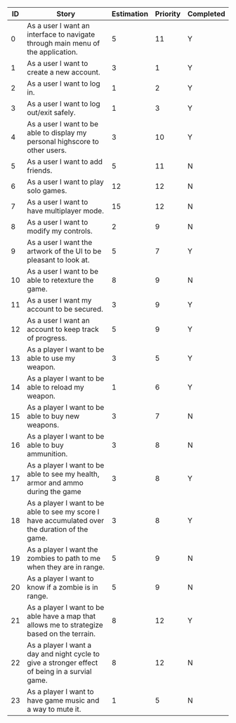 ID  | Story 													                                                                       | Estimation  | Priority | Completed
--- | ---                   														                                                     | ---		     | ---      | ---
0		| As a user I want  an interface to navigate through main menu of the application.                       | 5				   | 11       | Y
1		| As a user I want to create a new account.	                                                             | 3				   | 1        | Y
2	  | As a user I want to log in.								                                                             | 1      		 | 2        | Y
3 	| As a user I want to log out/exit safely.								                                               | 1 			     | 3        | Y
4		| As a user I want to  be able to display my personal highscore to other users.                          | 3		   		 | 10       | Y
5		| As a user I want to add friends.							                                                         | 5				   | 11       | N
6		| As a user I want to play solo games.						                                                       | 12			     | 12       | N
7		| As a user I want to have multiplayer mode.                                                             | 15	    	   | 12       | N
8		| As a user I want to modify my controls.					                                                       | 2      		 | 9        | N
9   | As a user I want the artwork of the UI to be pleasant to look at.                                      | 5           | 7        | Y
10  | As a user I want to be able to retexture the game.                                                     | 8           | 9        | N
11  | As a user I want my account to be secured.                                                             | 3           | 9        | Y
12  | As a user I want an account to keep track of progress.                                                 | 5           | 9        | Y
13  | As a player I want to be able to use my weapon.			                                                   | 3  			   | 5        | Y
14  | As a player I want to be able to reload my weapon.		                                                 | 1 		    	 | 6        | Y
15	| As a player I want to be able to buy new weapons.		                                                   | 3   	  		 | 7        | N 
16  | As a player I want to be able to buy ammunition. 		                                                   | 3 	     		 | 8        | N
17  | As a player I want to be able to see my health, armor and ammo during the game                         | 3           | 8        | Y 
18  | As a player I want to be able to see my score I have accumulated over the duration of the game.        | 3           | 8        | Y
19  | As a player I want the zombies to path to me when they are in range.                                   | 5           | 9        | N
20  | As a player I want to know if a zombie is in range.                                                    | 5           | 9        | N
21  | As a player I want to be able have a map that allows me to strategize based on the terrain.            | 8           | 12       | Y
22  | As a player I want a day and night cycle to give a stronger effect of being in a survial game.         | 8           | 12       | N
23  | As a player I want to have game music and a way to mute it.                                            | 1           | 5        | N

